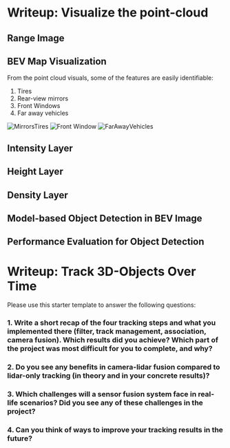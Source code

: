 # Writeup: Visualize the point-cloud 

## Range Image

## BEV Map Visualization
From the point cloud visuals, some of the features are easily identifiable:
1) Tires
2) Rear-view mirrors
3) Front Windows
4) Far away vehicles

![MirrorsTires](https://user-images.githubusercontent.com/84423466/149856910-588df24d-25cc-4147-8129-b9fd12e30858.png)
![Front Window](https://user-images.githubusercontent.com/84423466/149856938-5e792cc3-52f1-4109-b252-c8e025966721.png)
![FarAwayVehicles](https://user-images.githubusercontent.com/84423466/149856960-88fc4973-3098-4e98-be12-c85441d72512.png)

## Intensity Layer

## Height Layer

## Density Layer

## Model-based Object Detection in BEV Image

## Performance Evaluation for Object Detection



# Writeup: Track 3D-Objects Over Time

Please use this starter template to answer the following questions:

### 1. Write a short recap of the four tracking steps and what you implemented there (filter, track management, association, camera fusion). Which results did you achieve? Which part of the project was most difficult for you to complete, and why?


### 2. Do you see any benefits in camera-lidar fusion compared to lidar-only tracking (in theory and in your concrete results)? 


### 3. Which challenges will a sensor fusion system face in real-life scenarios? Did you see any of these challenges in the project?


### 4. Can you think of ways to improve your tracking results in the future?

